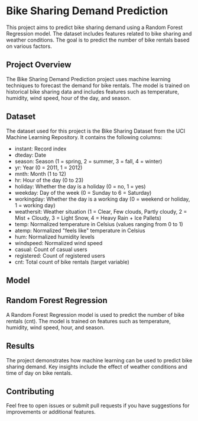 # Bike Sharing Demand Prediction
This project aims to predict bike sharing demand using a Random Forest Regression model. The dataset includes features related to bike sharing and weather conditions. The goal is to predict the number of bike rentals based on various factors.

## Project Overview
The Bike Sharing Demand Prediction project uses machine learning techniques to forecast the demand for bike rentals. The model is trained on historical bike sharing data and includes features such as temperature, humidity, wind speed, hour of the day, and season.

## Dataset
The dataset used for this project is the Bike Sharing Dataset from the UCI Machine Learning Repository. It contains the following columns:

+ instant: Record index
+ dteday: Date
+ season: Season (1 = spring, 2 = summer, 3 = fall, 4 = winter)
+ yr: Year (0 = 2011, 1 = 2012)
+ mnth: Month (1 to 12)
+ hr: Hour of the day (0 to 23)
+ holiday: Whether the day is a holiday (0 = no, 1 = yes)
+ weekday: Day of the week (0 = Sunday to 6 = Saturday)
+ workingday: Whether the day is a working day (0 = weekend or holiday, 1 = working day)
+ weathersit: Weather situation (1 = Clear, Few clouds, Partly cloudy, 2 = Mist + Cloudy, 3 = Light Snow, 4 = Heavy Rain + Ice Pallets)
+ temp: Normalized temperature in Celsius (values ranging from 0 to 1)
+ atemp: Normalized "feels like" temperature in Celsius
+ hum: Normalized humidity levels
+ windspeed: Normalized wind speed
+ casual: Count of casual users
+ registered: Count of registered users
+ cnt: Total count of bike rentals (target variable)

## Model

## Random Forest Regression
A Random Forest Regression model is used to predict the number of bike rentals (cnt). The model is trained on features such as temperature, humidity, wind speed, hour, and season.

## Results
The project demonstrates how machine learning can be used to predict bike sharing demand. Key insights include the effect of weather conditions and time of day on bike rentals.

## Contributing
Feel free to open issues or submit pull requests if you have suggestions for improvements or additional features.
